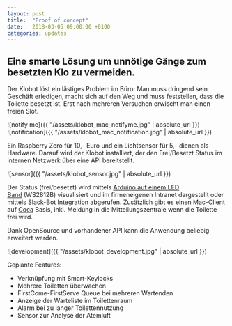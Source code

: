 ```yaml
---
layout: post
title:  "Proof of concept"
date:   2018-03-05 09:00:00 +0100
categories: updates
---
```


## Eine smarte Lösung um unnötige Gänge zum besetzten Klo zu vermeiden. 

Der Klobot löst ein lästiges Problem im Büro: Man muss dringend sein Geschäft erledigen, macht sich auf den Weg und muss feststellen, dass die Toilette besetzt ist. Erst nach mehreren Versuchen erwischt man einen freien Slot.

![notify me]({{ "/assets/klobot_mac_notifyme.jpg" | absolute_url }})    
![notification]({{ "/assets/klobot_mac_notification.jpg" | absolute_url }})

Ein Raspberry Zero für 10,- Euro und ein Lichtsensor für 5,- dienen als Hardware. Darauf wird der Klobot installiert, der den Frei/Besetzt Status im internen Netzwerk über eine API bereitstellt.

![sensor]({{ "/assets/klobot_sensor.jpg" | absolute_url }})

Der Status (frei/besetzt) wird mittels [Arduino auf einem LED Band](https://github.com/amblicity/neopixel-nodejs) (WS2812B) visualisiert und im firmeneigenen Intranet dargestellt oder mittels Slack-Bot Integration abgerufen. Zusätzlich gibt es einen Mac-Client auf [Coca](http://kindred.one/coca/) Basis, inkl. Meldung in die Mitteilungszentrale wenn die Toilette frei wird.

Dank OpenSource und vorhandener API kann die Anwendung beliebig erweitert werden.

![development]({{ "/assets/klobot_development.jpg" | absolute_url }})

Geplante Features:

- Verknüpfung mit Smart-Keylocks
- Mehrere Toiletten überwachen
- FirstCome-FirstServe Queue bei mehreren Wartenden
- Anzeige der Warteliste im Toilettenraum
- Alarm bei zu langer Toilettennutzung
- Sensor zur Analyse der Atemluft
